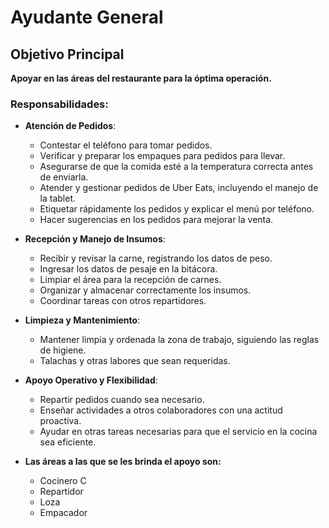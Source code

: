 # Ayudante General

## Objetivo Principal
**Apoyar en las áreas del restaurante para la óptima operación.**

### Responsabilidades:

- **Atención de Pedidos**:
  - Contestar el teléfono para tomar pedidos.
  - Verificar y preparar los empaques para pedidos para llevar.
  - Asegurarse de que la comida esté a la temperatura correcta antes de enviarla.
  - Atender y gestionar pedidos de Uber Eats, incluyendo el manejo de la tablet.
  - Etiquetar rápidamente los pedidos y explicar el menú por teléfono.
  - Hacer sugerencias en los pedidos para mejorar la venta.

- **Recepción y Manejo de Insumos**:
  - Recibir y revisar la carne, registrando los datos de peso.
  - Ingresar los datos de pesaje en la bitácora.
  - Limpiar el área para la recepción de carnes.
  - Organizar y almacenar correctamente los insumos.
  - Coordinar tareas con otros repartidores.

- **Limpieza y Mantenimiento**:
  - Mantener limpia y ordenada la zona de trabajo, siguiendo las reglas de higiene.
  - Talachas y otras labores que sean requeridas.

- **Apoyo Operativo y Flexibilidad**:
  - Repartir pedidos cuando sea necesario.
  - Enseñar actividades a otros colaboradores con una actitud proactiva.
  - Ayudar en otras tareas necesarias para que el servicio en la cocina sea eficiente.

- **Las áreas a las que se les brinda el apoyo son:**
	- Cocinero C
	- Repartidor 
	- Loza 
	- Empacador
